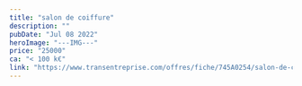 ```yaml
---
title: "salon de coiffure"
description: ""
pubDate: "Jul 08 2022"
heroImage: "---IMG---"
price: "25000"
ca: "< 100 k€"
link: "https://www.transentreprise.com/offres/fiche/745A0254/salon-de-coiffure/auvergne-rhone-alpes/haute-savoie"
---
```

